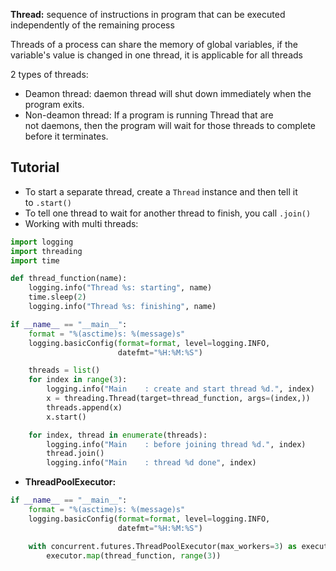 **Thread:** sequence of instructions in program that can be executed independently of the remaining process

Threads of a process can share the memory of global variables, if the variable's value is changed in one thread, it is applicable for all threads

2 types of threads:
- Deamon thread: daemon thread will shut down immediately when the program exits. 
- Non-deamon thread: If a program is running Thread that are not daemons, then the program will wait for those threads to complete before it terminates.

## Tutorial
- To start a separate thread, create a `Thread` instance and then tell it to `.start()`
- To tell one thread to wait for another thread to finish, you call `.join()`
- Working with multi threads:
```python 
import logging
import threading
import time

def thread_function(name):
    logging.info("Thread %s: starting", name)
    time.sleep(2)
    logging.info("Thread %s: finishing", name)

if __name__ == "__main__":
    format = "%(asctime)s: %(message)s"
    logging.basicConfig(format=format, level=logging.INFO,
                        datefmt="%H:%M:%S")

    threads = list()
    for index in range(3):
        logging.info("Main    : create and start thread %d.", index)
        x = threading.Thread(target=thread_function, args=(index,))
        threads.append(x)
        x.start()

    for index, thread in enumerate(threads):
        logging.info("Main    : before joining thread %d.", index)
        thread.join()
        logging.info("Main    : thread %d done", index)
```

- **ThreadPoolExecutor:**
```python
if __name__ == "__main__":
    format = "%(asctime)s: %(message)s"
    logging.basicConfig(format=format, level=logging.INFO,
                        datefmt="%H:%M:%S")

    with concurrent.futures.ThreadPoolExecutor(max_workers=3) as executor:
        executor.map(thread_function, range(3))
```

